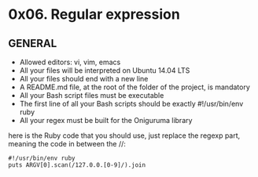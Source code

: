 # 0x06. Regular expression
## GENERAL 
- Allowed editors: vi, vim, emacs
- All your files will be interpreted on Ubuntu 14.04 LTS
- All your files should end with a new line
- A README.md file, at the root of the folder of the project, is mandatory
- All your Bash script files must be executable
- The first line of all your Bash scripts should be exactly #!/usr/bin/env ruby
- All your regex must be built for the Oniguruma library

here is the Ruby code that you should use, just replace the regexp part, meaning the code in between the //:

```
#!/usr/bin/env ruby
puts ARGV[0].scan(/127.0.0.[0-9]/).join
```